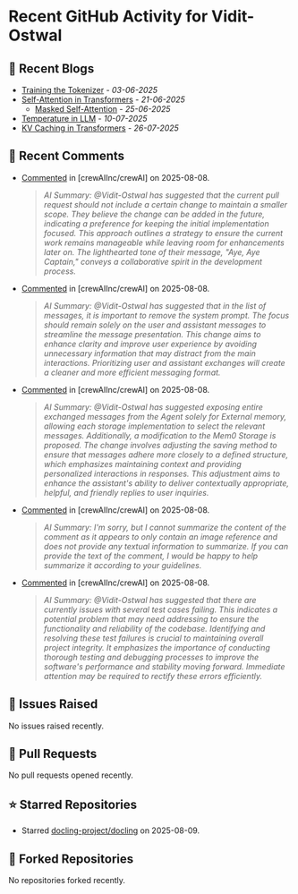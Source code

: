 # Recent GitHub Activity for Vidit-Ostwal

## 📝 Recent Blogs
- [Training the Tokenizer](https://www.notion.so/207e478805d48090b34fcc5c8e8c3c01?v=207e478805d480cfac6c000ca3c80482) - *03-06-2025*
- [Self-Attention in Transformers](https://www.notion.so/viditostwal/Self-Attention-in-Transformers-216e478805d48005b515fac90e1d76e0) - *21-06-2025*
  - [Masked Self-Attention](https://www.notion.so/viditostwal/Self-Attention-in-Transformers-216e478805d48005b515fac90e1d76e0) - *25-06-2025*
- [Temperature in LLM](https://open.substack.com/pub/viditostwal/p/how-does-temperature-changes-the?r=m52qu&utm_campaign=post&utm_medium=web&showWelcomeOnShare=false) - *10-07-2025*
- [KV Caching in Transformers](https://open.substack.com/pub/viditostwal/p/kv-key-value-cache-in-transformers?r=m52qu&utm_campaign=post&utm_medium=web&showWelcomeOnShare=false) - *26-07-2025*
## 💬 Recent Comments
- [Commented](https://github.com/crewAIInc/crewAI/pull/3290#issuecomment-3168674395) in [crewAIInc/crewAI] on 2025-08-08.
  > *AI Summary: @Vidit-Ostwal has suggested that the current pull request should not include a certain change to maintain a smaller scope. They believe the change can be added in the future, indicating a preference for keeping the initial implementation focused. This approach outlines a strategy to ensure the current work remains manageable while leaving room for enhancements later on. The lighthearted tone of their message, "Aye, Aye Captain," conveys a collaborative spirit in the development process.*
- [Commented](https://github.com/crewAIInc/crewAI/pull/3290#issuecomment-3168621637) in [crewAIInc/crewAI] on 2025-08-08.
  > *AI Summary: @Vidit-Ostwal has suggested that in the list of messages, it is important to remove the system prompt. The focus should remain solely on the user and assistant messages to streamline the message presentation. This change aims to enhance clarity and improve user experience by avoiding unnecessary information that may distract from the main interactions. Prioritizing user and assistant exchanges will create a cleaner and more efficient messaging format.*
- [Commented](https://github.com/crewAIInc/crewAI/pull/3290#issuecomment-3168612374) in [crewAIInc/crewAI] on 2025-08-08.
  > *AI Summary: @Vidit-Ostwal has suggested exposing entire exchanged messages from the Agent solely for External memory, allowing each storage implementation to select the relevant messages. Additionally, a modification to the Mem0 Storage is proposed. The change involves adjusting the saving method to ensure that messages adhere more closely to a defined structure, which emphasizes maintaining context and providing personalized interactions in responses. This adjustment aims to enhance the assistant's ability to deliver contextually appropriate, helpful, and friendly replies to user inquiries.*
- [Commented](https://github.com/crewAIInc/crewAI/pull/3294#issuecomment-3167722072) in [crewAIInc/crewAI] on 2025-08-08.
  > *AI Summary: I'm sorry, but I cannot summarize the content of the comment as it appears to only contain an image reference and does not provide any textual information to summarize. If you can provide the text of the comment, I would be happy to help summarize it according to your guidelines.*
- [Commented](https://github.com/crewAIInc/crewAI/pull/3294#issuecomment-3167715855) in [crewAIInc/crewAI] on 2025-08-08.
  > *AI Summary: @Vidit-Ostwal has suggested that there are currently issues with several test cases failing. This indicates a potential problem that may need addressing to ensure the functionality and reliability of the codebase. Identifying and resolving these test failures is crucial to maintaining overall project integrity. It emphasizes the importance of conducting thorough testing and debugging processes to improve the software's performance and stability moving forward. Immediate attention may be required to rectify these errors efficiently.*

## 🐛 Issues Raised
No issues raised recently.

## 🚀 Pull Requests
No pull requests opened recently.

## ⭐ Starred Repositories
- Starred [docling-project/docling](https://github.com/docling-project/docling) on 2025-08-09.

## 🍴 Forked Repositories
No repositories forked recently.
